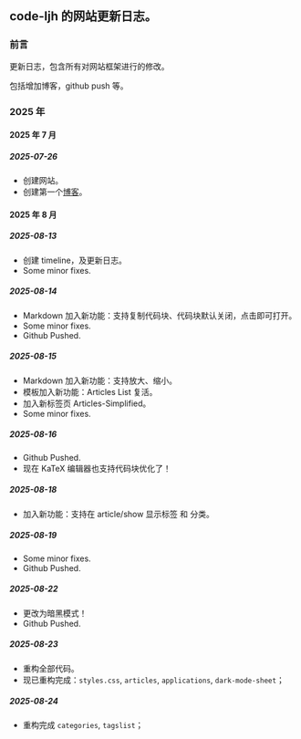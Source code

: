 ## code-ljh 的网站更新日志。

### 前言

更新日志，包含所有对网站框架进行的修改。

包括增加博客，github push 等。

### 2025 年

#### 2025 年 7 月

##### 2025-07-26

- 创建网站。
- 创建第一个[博客](/articles/show.html?hello-world)。

#### 2025 年 8 月

##### 2025-08-13

- 创建 timeline，及更新日志。
- Some minor fixes.

##### 2025-08-14

- Markdown 加入新功能：支持复制代码块、代码块默认关闭，点击即可打开。
- Some minor fixes.
- Github Pushed.

##### 2025-08-15

- Markdown 加入新功能：支持放大、缩小。
- 模板加入新功能：Articles List 复活。
- 加入新标签页 Articles-Simplified。
- Some minor fixes.

##### 2025-08-16

- Github Pushed. 
- 现在 KaTeX 编辑器也支持代码块优化了！

##### 2025-08-18

- 加入新功能：支持在 article/show 显示标签 和 分类。

##### 2025-08-19

- Some minor fixes.
- Github Pushed.

##### 2025-08-22

- 更改为暗黑模式！
- Github Pushed.

##### 2025-08-23

- 重构全部代码。
- 现已重构完成：`styles.css`, `articles`, `applications`, `dark-mode-sheet`；

##### 2025-08-24

- 重构完成 `categories`, `tagslist`；